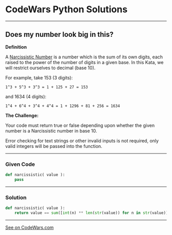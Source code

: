 # CodeWars Python Solutions

---

## Does my number look big in this?


**Definition**

A [Narcissistic Number](https://en.wikipedia.org/wiki/Narcissistic_number) is a number which is the sum of its own digits, each raised to the power of the number of digits in a given base. In this Kata, we will restrict ourselves to decimal (base 10).

For example, take 153 (3 digits):


```
1^3 + 5^3 + 3^3 = 1 + 125 + 27 = 153
```

and 1634 (4 digits):

```
1^4 + 6^4 + 3^4 + 4^4 = 1 + 1296 + 81 + 256 = 1634
```


**The Challenge:**

Your code must return true or false depending upon whether the given number is a Narcissistic number in base 10.

Error checking for text strings or other invalid inputs is not required, only valid integers will be passed into the function.

---

### Given Code


```python
def narcissistic( value ):
    pass
```

---

### Solution


```python
def narcissistic( value ):
    return value == sum([int(n) ** len(str(value)) for n in str(value)])
```

---


[See on CodeWars.com](https://www.codewars.com/kata/5287e858c6b5a9678200083c)
